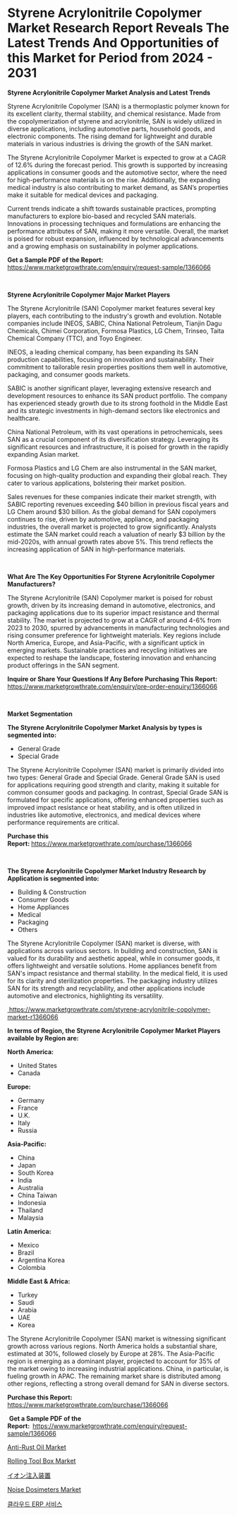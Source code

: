 <p><h1>Styrene Acrylonitrile Copolymer Market Research Report Reveals The Latest Trends And Opportunities of this Market for Period from 2024 - 2031</h1></p><p><strong>Styrene Acrylonitrile Copolymer Market Analysis and Latest Trends</strong></p>
<p><p>Styrene Acrylonitrile Copolymer (SAN) is a thermoplastic polymer known for its excellent clarity, thermal stability, and chemical resistance. Made from the copolymerization of styrene and acrylonitrile, SAN is widely utilized in diverse applications, including automotive parts, household goods, and electronic components. The rising demand for lightweight and durable materials in various industries is driving the growth of the SAN market.</p><p>The Styrene Acrylonitrile Copolymer Market is expected to grow at a CAGR of 12.6% during the forecast period. This growth is supported by increasing applications in consumer goods and the automotive sector, where the need for high-performance materials is on the rise. Additionally, the expanding medical industry is also contributing to market demand, as SAN’s properties make it suitable for medical devices and packaging.</p><p>Current trends indicate a shift towards sustainable practices, prompting manufacturers to explore bio-based and recycled SAN materials. Innovations in processing techniques and formulations are enhancing the performance attributes of SAN, making it more versatile. Overall, the market is poised for robust expansion, influenced by technological advancements and a growing emphasis on sustainability in polymer applications.</p></p>
<p><strong>Get a Sample PDF of the Report:&nbsp;</strong> <a href="https://www.marketgrowthrate.com/enquiry/request-sample/1366066">https://www.marketgrowthrate.com/enquiry/request-sample/1366066</a></p>
<p>&nbsp;</p>
<p><strong>Styrene Acrylonitrile Copolymer Major Market Players</strong></p>
<p><p>The Styrene Acrylonitrile (SAN) Copolymer market features several key players, each contributing to the industry's growth and evolution. Notable companies include INEOS, SABIC, China National Petroleum, Tianjin Dagu Chemicals, Chimei Corporation, Formosa Plastics, LG Chem, Trinseo, Taita Chemical Company (TTC), and Toyo Engineer.</p><p>INEOS, a leading chemical company, has been expanding its SAN production capabilities, focusing on innovation and sustainability. Their commitment to tailorable resin properties positions them well in automotive, packaging, and consumer goods markets. </p><p>SABIC is another significant player, leveraging extensive research and development resources to enhance its SAN product portfolio. The company has experienced steady growth due to its strong foothold in the Middle East and its strategic investments in high-demand sectors like electronics and healthcare.</p><p>China National Petroleum, with its vast operations in petrochemicals, sees SAN as a crucial component of its diversification strategy. Leveraging its significant resources and infrastructure, it is poised for growth in the rapidly expanding Asian market.</p><p>Formosa Plastics and LG Chem are also instrumental in the SAN market, focusing on high-quality production and expanding their global reach. They cater to various applications, bolstering their market position.</p><p>Sales revenues for these companies indicate their market strength, with SABIC reporting revenues exceeding $40 billion in previous fiscal years and LG Chem around $30 billion. As the global demand for SAN copolymers continues to rise, driven by automotive, appliance, and packaging industries, the overall market is projected to grow significantly. Analysts estimate the SAN market could reach a valuation of nearly $3 billion by the mid-2020s, with annual growth rates above 5%. This trend reflects the increasing application of SAN in high-performance materials.</p></p>
<p>&nbsp;</p>
<p><strong>What Are The Key Opportunities For Styrene Acrylonitrile Copolymer Manufacturers?</strong></p>
<p><p>The Styrene Acrylonitrile (SAN) Copolymer market is poised for robust growth, driven by its increasing demand in automotive, electronics, and packaging applications due to its superior impact resistance and thermal stability. The market is projected to grow at a CAGR of around 4-6% from 2023 to 2030, spurred by advancements in manufacturing technologies and rising consumer preference for lightweight materials. Key regions include North America, Europe, and Asia-Pacific, with a significant uptick in emerging markets. Sustainable practices and recycling initiatives are expected to reshape the landscape, fostering innovation and enhancing product offerings in the SAN segment.</p></p>
<p><strong>Inquire or Share Your Questions If Any Before Purchasing This Report:</strong> <a href="https://www.marketgrowthrate.com/enquiry/pre-order-enquiry/1366066">https://www.marketgrowthrate.com/enquiry/pre-order-enquiry/1366066</a></p>
<p>&nbsp;</p>
<p><strong>Market Segmentation</strong></p>
<p><strong>The Styrene Acrylonitrile Copolymer Market Analysis by types is segmented into:</strong></p>
<p><ul><li>General Grade</li><li>Special Grade</li></ul></p>
<p><p>The Styrene Acrylonitrile Copolymer (SAN) market is primarily divided into two types: General Grade and Special Grade. General Grade SAN is used for applications requiring good strength and clarity, making it suitable for common consumer goods and packaging. In contrast, Special Grade SAN is formulated for specific applications, offering enhanced properties such as improved impact resistance or heat stability, and is often utilized in industries like automotive, electronics, and medical devices where performance requirements are critical.</p></p>
<p><strong>Purchase this Report:&nbsp;</strong><a href="https://www.marketgrowthrate.com/purchase/1366066">https://www.marketgrowthrate.com/purchase/1366066</a></p>
<p>&nbsp;</p>
<p><strong>The Styrene Acrylonitrile Copolymer Market Industry Research by Application is segmented into:</strong></p>
<p><ul><li>Building & Construction</li><li>Consumer Goods</li><li>Home Appliances</li><li>Medical</li><li>Packaging</li><li>Others</li></ul></p>
<p><p>The Styrene Acrylonitrile Copolymer (SAN) market is diverse, with applications across various sectors. In building and construction, SAN is valued for its durability and aesthetic appeal, while in consumer goods, it offers lightweight and versatile solutions. Home appliances benefit from SAN's impact resistance and thermal stability. In the medical field, it is used for its clarity and sterilization properties. The packaging industry utilizes SAN for its strength and recyclability, and other applications include automotive and electronics, highlighting its versatility.</p></p>
<p><a href="https://www.marketgrowthrate.com/styrene-acrylonitrile-copolymer-market-r1366066">&nbsp;https://www.marketgrowthrate.com/styrene-acrylonitrile-copolymer-market-r1366066</a></p>
<p><strong>In terms of Region, the Styrene Acrylonitrile Copolymer Market Players available by Region are:</strong></p>
<p>
    <p> <strong> North America: </strong>
        <ul>
            <li>United States</li>
            <li>Canada</li>
        </ul>
        </p> 
    <p> <strong> Europe: </strong>
        <ul>
            <li>Germany</li>
            <li>France</li>
            <li>U.K.</li>
            <li>Italy</li>
            <li>Russia</li>
        </ul>
        </p> 
    <p> <strong> Asia-Pacific: </strong>
        <ul>
            <li>China</li>
            <li>Japan</li>
            <li>South Korea</li>
            <li>India</li>
            <li>Australia</li>
            <li>China Taiwan</li>
            <li>Indonesia</li>
            <li>Thailand</li>
            <li>Malaysia</li>
        </ul>
        </p> 
    <p> <strong> Latin America: </strong>
        <ul>
            <li>Mexico</li>
            <li>Brazil</li>
            <li>Argentina Korea</li>
            <li>Colombia</li>
        </ul>
        </p> 
    <p> <strong> Middle East & Africa: </strong>
        <ul>
            <li>Turkey</li>
            <li>Saudi</li>
            <li>Arabia</li>
            <li>UAE</li>
            <li>Korea</li>
        </ul>
    </p>
    </p>
<p><p>The Styrene Acrylonitrile Copolymer (SAN) market is witnessing significant growth across various regions. North America holds a substantial share, estimated at 30%, followed closely by Europe at 28%. The Asia-Pacific region is emerging as a dominant player, projected to account for 35% of the market owing to increasing industrial applications. China, in particular, is fueling growth in APAC. The remaining market share is distributed among other regions, reflecting a strong overall demand for SAN in diverse sectors.</p></p>
<p><strong>Purchase this Report: </strong><a href="https://www.marketgrowthrate.com/purchase/1366066">https://www.marketgrowthrate.com/purchase/1366066</a></p>
<p>&nbsp;<strong>Get a Sample PDF of the Report:&nbsp;&nbsp;</strong><a href="https://www.marketgrowthrate.com/enquiry/request-sample/1366066">https://www.marketgrowthrate.com/enquiry/request-sample/1366066</a></p>
<p><strong></strong></p>
<p><p><a href="https://medium.com/@bloodclaim/what-are-the-current-and-future-prospects-for-the-anti-rust-oil-market-69fec267572c">Anti-Rust Oil Market</a></p><p><a href="https://www.linkedin.com/pulse/what-influencing-future-rolling-tool-box-market-insights-growth-jytof">Rolling Tool Box Market</a></p><p><a href="https://medium.com/@maximuskihn1939/%E5%9C%B0%E5%9F%9F%E5%B8%82%E5%A0%B4%E3%81%8C%E3%82%A4%E3%82%AA%E3%83%B3%E6%B3%A8%E5%85%A5%E8%A3%85%E7%BD%AE%E3%81%AE%E5%B8%82%E5%A0%B4%E9%9D%A9%E6%96%B0%E3%81%AB%E3%81%A9%E3%81%AE%E3%82%88%E3%81%86%E3%81%AB%E9%81%A9%E5%BF%9C%E3%81%97%E3%81%A6%E3%81%84%E3%82%8B%E3%81%8B-2024%E5%B9%B4%E3%81%8B%E3%82%892031%E5%B9%B4%E3%81%BE%E3%81%A7%E3%81%AE%E4%B8%BB%E8%A6%81%E3%81%AA%E5%B8%82%E5%A0%B4%E5%8B%95%E5%90%91%E3%81%A8%E4%BA%88%E6%B8%AC-52404263c4c3?postPublishedType=repub">イオン注入装置</a></p><p><a href="https://www.linkedin.com/pulse/noise-dosimeters-market-report-product-type-class-2class-1-end-jz5wf">Noise Dosimeters Market</a></p><p><a href="https://medium.com/@nettieboyle25/%EB%8B%A4%EC%9D%8C-%EB%AA%87-%EB%85%84-%EB%8F%99%EC%95%88-%ED%81%B4%EB%9D%BC%EC%9A%B0%EB%93%9C-erp-%EC%84%9C%EB%B9%84%EC%8A%A4-%EC%8B%9C%EC%9E%A5%EC%97%90-%EC%98%81%ED%96%A5%EC%9D%84-%EB%AF%B8%EC%B9%A0-%EC%9A%94%EC%9D%B8%EC%9D%80-%EB%AC%B4%EC%97%87%EC%9E%85%EB%8B%88%EA%B9%8C-%EC%8B%9C%EC%9E%A5-%EC%A0%9C%ED%92%88-%EB%B0%8F-%EC%A7%80%EC%97%AD-%EB%B6%84%EC%84%9D-2024-2031-be27c1e6f5ee?postPublishedType=repub">클라우드 ERP 서비스</a></p></p>